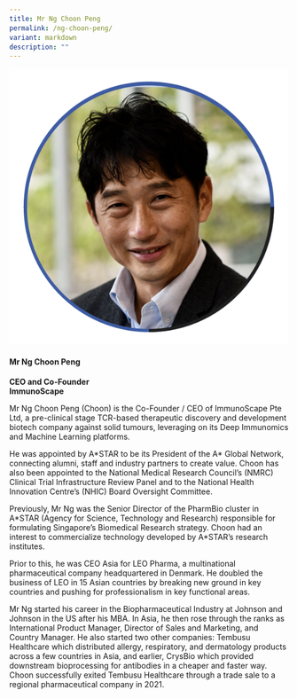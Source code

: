 ```yaml
---
title: Mr Ng Choon Peng
permalink: /ng-choon-peng/
variant: markdown
description: ""
---
```

<div class="row">
<div class="col is-3">
<img src="/images/Speakers_NgChoonPeng.png">
</div>
<div class="col is-9 speaker-details">
	<h4><b>Mr Ng Choon Peng</b></h4>
<b>CEO and Co-Founder<br>
ImmunoScape</b>
	
<p>Mr Ng Choon Peng (Choon) is the Co-Founder / CEO of ImmunoScape Pte Ltd, a pre-clinical stage TCR-based therapeutic discovery and development biotech company against solid tumours, leveraging on its Deep Immunomics and Machine Learning platforms.</p>
	
<p>He was appointed by A*STAR to be its President of the A* Global Network, connecting alumni, staff and industry partners to create value. Choon has also been appointed to the National Medical Research Council’s (NMRC) Clinical Trial Infrastructure Review Panel and to the National Health Innovation Centre’s (NHIC) Board Oversight Committee.</p>
	
<p>Previously, Mr Ng was the Senior Director of the PharmBio cluster in A*STAR (Agency for Science, Technology and Research) responsible for formulating Singapore’s Biomedical Research strategy. Choon had an interest to commercialize technology developed by A*STAR’s research institutes.</p>
	
<p>Prior to this, he was CEO Asia for LEO Pharma, a multinational pharmaceutical company headquartered in Denmark. He doubled the business of LEO in 15 Asian countries by breaking new ground in key countries and pushing for professionalism in key functional areas.</p>
	
<p>Mr Ng started his career in the Biopharmaceutical Industry at Johnson and Johnson in the US after his MBA. In Asia, he then rose through the ranks as International Product Manager, Director of Sales and Marketing, and Country Manager. He also started two other companies: Tembusu Healthcare which distributed allergy, respiratory, and dermatology products across a few countries in Asia, and earlier, CrysBio which provided downstream bioprocessing for antibodies in a cheaper and faster way.  Choon successfully exited Tembusu Healthcare through a trade sale to a regional pharmaceutical company in 2021.</p>
</div>
</div>